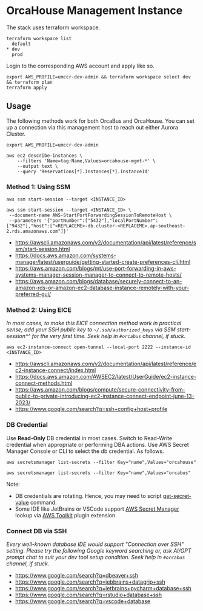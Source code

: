 # OrcaHouse Management Instance

The stack uses terraform workspace.

```
terraform workspace list
  default
* dev
  prod
```

Login to the corresponding AWS account and apply like so.

```
export AWS_PROFILE=umccr-dev-admin && terraform workspace select dev && terraform plan
terraform apply
```

## Usage

The following methods work for both OrcaBus and OrcaHouse. You can set up a connection via this management host to reach out either Aurora Cluster.

```
export AWS_PROFILE=umccr-dev-admin
```

```
aws ec2 describe-instances \
    --filters 'Name=tag:Name,Values=orcahouse-mgmt-*' \
    --output text \
    --query 'Reservations[*].Instances[*].InstanceId'
```

### Method 1: Using SSM

```
aws ssm start-session --target <INSTANCE_ID>
```

```
aws ssm start-session --target <INSTANCE_ID> \
 --document-name AWS-StartPortForwardingSessionToRemoteHost \
 --parameters '{"portNumber":["5432"],"localPortNumber":["9432"],"host":["<REPLACEME>-db.cluster-<REPLACEME>.ap-southeast-2.rds.amazonaws.com"]}'
```

* https://awscli.amazonaws.com/v2/documentation/api/latest/reference/ssm/start-session.html
* https://docs.aws.amazon.com/systems-manager/latest/userguide/getting-started-create-preferences-cli.html
* https://aws.amazon.com/blogs/mt/use-port-forwarding-in-aws-systems-manager-session-manager-to-connect-to-remote-hosts/
* https://aws.amazon.com/blogs/database/securely-connect-to-an-amazon-rds-or-amazon-ec2-database-instance-remotely-with-your-preferred-gui/

### Method 2: Using EICE

_In most cases, to make this EICE connection method work in practical sense; add your SSH public key to `~/.ssh/authorized_keys` via SSM start-session^^ for the very first time. Seek help in `#orcabus` channel, if stuck._

```
aws ec2-instance-connect open-tunnel --local-port 2222 --instance-id <INSTANCE_ID>
```

* https://awscli.amazonaws.com/v2/documentation/api/latest/reference/ec2-instance-connect/index.html
* https://docs.aws.amazon.com/AWSEC2/latest/UserGuide/ec2-instance-connect-methods.html
* https://aws.amazon.com/blogs/compute/secure-connectivity-from-public-to-private-introducing-ec2-instance-connect-endpoint-june-13-2023/
* https://www.google.com/search?q=ssh+config+host+profile

### DB Credential

Use **Read-Only** DB credential in most cases. Switch to Read-Write credential when appropriate or performing DBA actions. Use AWS Secret Manager Console or CLI to select the db credential. As follows.

```
aws secretsmanager list-secrets --filter Key="name",Values="orcahouse"
```

```
aws secretsmanager list-secrets --filter Key="name",Values="orcabus"
```

Note:
- DB credentials are rotating. Hence, you may need to script [get-secret-value](https://awscli.amazonaws.com/v2/documentation/api/latest/reference/secretsmanager/get-secret-value.html) command.
- Some IDE like JetBrains or VSCode support [AWS Secret Manager](https://docs.aws.amazon.com/secretsmanager/latest/userguide/integrating_how-services-use-secrets_JBIDE.html) lookup via [AWS Toolkit](https://www.google.com/search?q=AWS+Toolkit) plugin extension.

### Connect DB via SSH

_Every well-known database IDE would support "Connection over SSH" setting. Please try the following Google keyword searching or, ask AI/GPT prompt chat to suit your dev tool setup condition. Seek help in `#orcabus` channel, if stuck._

* https://www.google.com/search?q=dbeaver+ssh
* https://www.google.com/search?q=jebbrains+datagrip+ssh
* https://www.google.com/search?q=jetbrains+pycharm+database+ssh
* https://www.google.com/search?q=rstudio+database+ssh
* https://www.google.com/search?q=vscode+database
